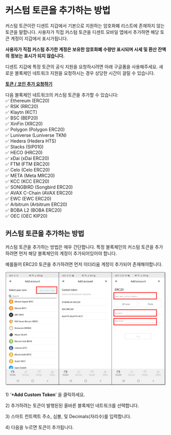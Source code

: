 # 커스텀 토큰을 추가하는 방법

커스텀 토큰이란 디센트 지갑에서 기본으로 지원하는 암호화폐 리스트에 존재하지 않는 토큰을 말합니다. 사용자가 직접 커스텀 토큰을 디센트 모바일 앱에서 추가하면 해당 토큰 계정이 지갑에서 표시가됩니다.

**사용자가 직접 커스텀 추가한 계정은 보유한 암호화폐 수량만 표시되며 시세 및 환산 잔액의 정보는 표시가 되지 않습니다.**&#x20;

디센트 지갑에 특정 토큰의 공식 지원을 요청하시려면 아래 구글폼을 사용해주세요. 새로운 블록체인 네트워크 지원을 요청하시는 경우 상당한 시간이 걸릴 수 있습니다.

[**토큰 / 코인 추가 요청하기**](https://docs.google.com/forms/d/e/1FAIpQLSddydt7fv7D0ATnw49tCsBsex9DpHinAr0sebGb\_eQb0ne37g/viewform)



다음 블록체인 네트워크의 커스텀 토큰을 추가할 수 있습니다:\
✅ Ethereum (ERC20) \
✅ RSK (RRC20) \
✅ Klaytn (KCT) \
✅ BSC (BEP20) \
✅ XinFin (XRC20)  \
✅ Polygon (Polygon ERC20) \
✅ Luniverse (Luniverse TKN) \
✅ Hedera (Hedera HTS)  \
✅ Stacks (SIP010)  \
✅ HECO (HRC20)  \
✅ xDai (xDai ERC20) \
✅ FTM (FTM ERC20)  \
✅ Celo (Celo ERC20) \
✅ META (Meta MRC20) \
✅ KCC (KCC ERC20) \
✅ SONGBIRD (Songbird ERC20) \
✅ AVAX C-Chain (AVAX ERC20)\
✅ EWC (EWC ERC20) \
✅ Arbitrum (Arbitrum ERC20)\
✅ BOBA L2 (BOBA ERC20)\
✅ OEC (OEC KIP20)

## 커스텀 토큰을 추가하는 방법

커스텀 토큰을 추가하는 방법은 매우 간단합니다. 특정 블록체인의 커스텀 토큰을 추가하려면 먼저 해당 블록체인의 계정이 추가되어있어야 합니다.

예를들어 ERC20 토큰을 추가하려면 먼저 이더리움 계정이 추가되어 존재해야합니다.

<div align="left">

<img src="../../.gitbook/assets/1 (5).png" alt="">

</div>

1\) ‘**+Add Custom Token**’ 을 클릭하세요.

2\) 추가하려는 토큰이 발행된된 올바른 블록체인 네트워크를 선택합니다.

3\) 스마트 컨트랙트 주소, 심볼, 및 Decimals(자리수)를 입력합니다.

4\) 다음을 누르면 토큰이 추가됩니다.
